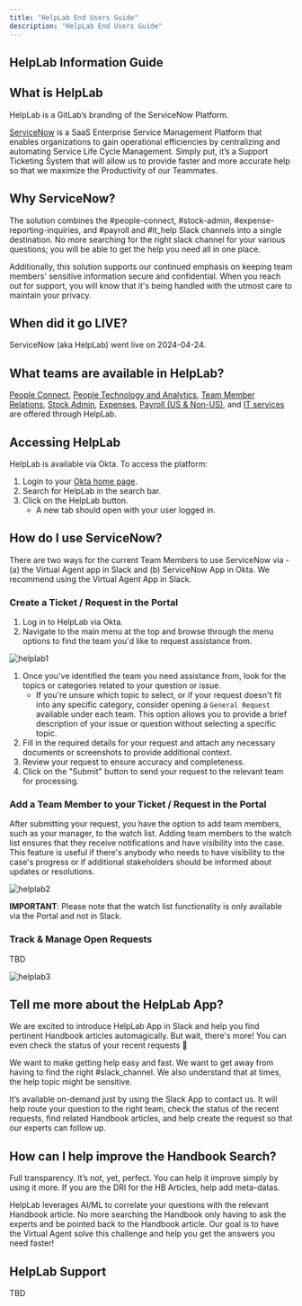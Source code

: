 ```yaml
---
title: "HelpLab End Users Guide"
description: "HelpLab End Users Guide"
---
```


## HelpLab Information Guide

## What is HelpLab

HelpLab is a GitLab’s branding of the ServiceNow Platform.

[ServiceNow](https://www.servicenow.com/) is a SaaS Enterprise Service Management Platform that enables organizations to gain operational efficiencies by centralizing and automating Service Life Cycle Management. Simply put, it’s a Support Ticketing System that will allow us to provide faster and more accurate help so that we maximize the Productivity of our Teammates.

## Why ServiceNow?

The solution combines the #people-connect, #stock-admin, #expense-reporting-inquiries, and #payroll and #it_help Slack channels into a single destination. No more searching for the right slack channel for your various questions; you will be able to get the help you need all in one place. 

Additionally, this solution supports our continued emphasis on keeping team members' sensitive information secure and confidential. When you reach out for support, you will know that it's being handled with the utmost care to maintain your privacy.

## When did it go LIVE?

ServiceNow (aka HelpLab) went live on 2024-04-24.

## What teams are available in HelpLab?

[People Connect](https://handbook.gitlab.com/handbook/people-group/people-ops-tech-analytics/), [People Technology and Analytics](https://handbook.gitlab.com/job-families/people-group/people-systems-and-analytics/), [Team Member Relations](https://handbook.gitlab.com/handbook/people-group/team-member-relations/), [Stock Admin](https://handbook.gitlab.com/job-families/finance/stock-administrator/), [Expenses](https://handbook.gitlab.com/handbook/finance/accounts-payable/), [Payroll (US & Non-US)](https://internal.gitlab.com/handbook/finance/payroll/), and [IT services](https://handbook.gitlab.com/handbook/business-technology/end-user-services/) are offered through HelpLab.

## Accessing HelpLab

HelpLab is available via Okta. To access the platform:
1. Login to your [Okta home page](https://gitlab.okta.com/app/UserHome#).
1. Search for HelpLab in the search bar.
1. Click on the HelpLab button.
   - A new tab should open with your user logged in.

## How do I use ServiceNow?

There are two ways for the current Team Members to use ServiceNow via - (a) the Virtual Agent app in Slack and (b) ServiceNow App in Okta. We recommend using the Virtual Agent App in Slack.

### Create a Ticket / Request in the Portal

1. Log in to HelpLab via Okta.
1. Navigate to the main menu at the top and browse through the menu options to find the team you'd like to request assistance from.

![helplab1](/handbook/business-technology/enterprise-applications/guides/servicenow-guide/helplab1.png)

1. Once you've identified the team you need assistance from, look for the topics or categories related to your question or issue.
   - If you're unsure which topic to select, or if your request doesn't fit into any specific category, consider opening a `General Request` available under each team. This option allows you to provide a brief description of your issue or question without selecting a specific topic.
1. Fill in the required details for your request and attach any necessary documents or screenshots to provide additional context.
1. Review your request to ensure accuracy and completeness.
1. Click on the "Submit" button to send your request to the relevant team for processing.

### Add a Team Member to your Ticket / Request in the Portal

After submitting your request, you have the option to add team members, such as your manager, to the watch list. Adding team members to the watch list ensures that they receive notifications and have visibility into the case. This feature is useful if there's anybody who needs to have visibility to the case's progress or if additional stakeholders should be informed about updates or resolutions.

![helplab2](/handbook/business-technology/enterprise-applications/guides/servicenow-guide/helplab2.png)

**IMPORTANT**: Please note that the watch list functionality is only available via the Portal and not in Slack.

### Track & Manage Open Requests

TBD

![helplab3](/handbook/business-technology/enterprise-applications/guides/servicenow-guide/helplab3.png)

## Tell me more about the HelpLab App?

We are excited to introduce HelpLab App in Slack and help you find pertinent Handbook articles automagically. But wait, there's more! You can even check the status of your recent requests 🤯

We want to make getting help easy and fast. We want to get away from having to find the right #slack_channel. We also understand that at times, the help topic might be sensitive. 

It’s available on-demand just by using the Slack App to contact us. It will help route your question to the right team, check the status of the recent requests, find related Handbook articles, and help create the request so that our experts can follow up.

## How can I help improve the Handbook Search?

Full transparency. It’s not, yet, perfect. You can help it improve simply by using it more. If you are the DRI for the HB Articles, help add meta-datas. 

HelpLab leverages AI/ML to correlate your questions with the relevant Handbook article. No more searching the Handbook only having to ask the experts and be 
pointed back to the Handbook article. Our goal is to have the Virtual Agent solve this challenge and help you get the answers you need faster!

## HelpLab Support

TBD
